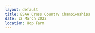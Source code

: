 ```yaml
---
layout: default
title: ESAA Cross Country Championships
date: 12 March 2022
location: Hop Farm
---
```

